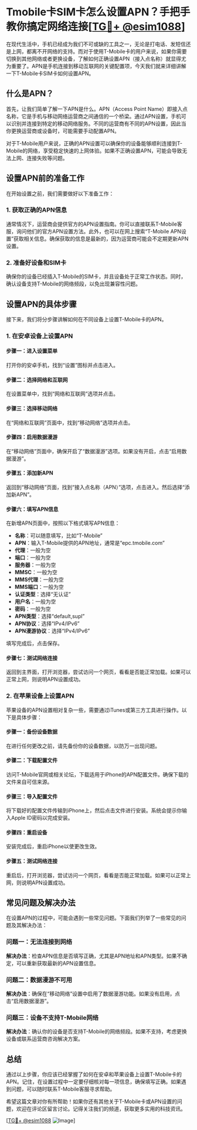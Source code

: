 # Tmobile卡SIM卡怎么设置APN？手把手教你搞定网络连接[[TG💪+ @esim1088](https://t.me/s/esim1088)]

在现代生活中，手机已经成为我们不可或缺的工具之一，无论是打电话、发短信还是上网，都离不开网络的支持。而对于使用T-Mobile卡的用户来说，如果你需要切换到其他网络或者更换设备，了解如何正确设置APN（接入点名称）就显得尤为重要了。APN是手机连接到移动互联网的关键配置项，今天我们就来详细讲解一下T-Mobile卡SIM卡如何设置APN。

## 什么是APN？

首先，让我们简单了解一下APN是什么。APN（Access Point Name）即接入点名称，它是手机与移动网络运营商之间通信的一个桥梁。通过APN设置，手机可以识别并连接到特定的移动网络服务。不同的运营商有不同的APN设置，因此当你更换运营商或设备时，可能需要手动配置APN。

对于T-Mobile用户来说，正确的APN设置可以确保你的设备能够顺利连接到T-Mobile的网络，享受稳定快速的上网体验。如果不正确设置APN，可能会导致无法上网、连接失败等问题。

## 设置APN前的准备工作

在开始设置之前，我们需要做好以下准备工作：

### 1. 获取正确的APN信息

通常情况下，运营商会提供官方的APN设置指南。你可以直接联系T-Mobile客服，询问他们的官方APN设置方法。此外，也可以在网上搜索“T-Mobile APN设置”获取相关信息。确保获取的信息是最新的，因为运营商可能会不定期更新APN设置。

### 2. 准备好设备和SIM卡

确保你的设备已经插入T-Mobile的SIM卡，并且设备处于正常工作状态。同时，确认设备支持T-Mobile的网络频段，以免出现兼容性问题。

## 设置APN的具体步骤

接下来，我们将分步骤讲解如何在不同设备上设置T-Mobile卡的APN。

### 1. 在安卓设备上设置APN

#### 步骤一：进入设置菜单

打开你的安卓手机，找到“设置”图标并点击进入。

#### 步骤二：选择网络和互联网

在设置菜单中，找到“网络和互联网”选项并点击。

#### 步骤三：选择移动网络

在“网络和互联网”页面中，找到“移动网络”选项并点击。

#### 步骤四：启用数据漫游

在“移动网络”页面中，确保开启了“数据漫游”选项。如果没有开启，点击“启用数据漫游”。

#### 步骤五：添加新APN

返回到“移动网络”页面，找到“接入点名称（APN）”选项，点击进入。然后选择“添加新APN”。

#### 步骤六：填写APN信息

在新增APN页面中，按照以下格式填写APN信息：

- **名称**：可以随意填写，比如“T-Mobile”
- **APN**：输入T-Mobile提供的APN地址，通常是“epc.tmobile.com”
- **代理**：一般为空
- **端口**：一般为空
- **服务器**：一般为空
- **MMSC**：一般为空
- **MMS代理**：一般为空
- **MMS端口**：一般为空
- **认证类型**：选择“无认证”
- **用户名**：一般为空
- **密码**：一般为空
- **APN类型**：选择“default,supl”
- **APN协议**：选择“IPv4/IPv6”
- **APN漫游协议**：选择“IPv4/IPv6”

填写完成后，点击保存。

#### 步骤七：测试网络连接

返回到主界面，打开浏览器，尝试访问一个网页，看看是否能正常加载。如果可以正常上网，则说明APN设置成功。

### 2. 在苹果设备上设置APN

苹果设备的APN设置相对复杂一些，需要通过iTunes或第三方工具进行操作。以下是具体步骤：

#### 步骤一：备份设备数据

在进行任何更改之前，请先备份你的设备数据，以防万一出现问题。

#### 步骤二：下载配置文件

访问T-Mobile官网或相关论坛，下载适用于iPhone的APN配置文件。确保下载的文件来自可信来源。

#### 步骤三：导入配置文件

将下载好的配置文件传输到iPhone上，然后点击文件进行安装。系统会提示你输入Apple ID密码以完成安装。

#### 步骤四：重启设备

安装完成后，重启iPhone以使更改生效。

#### 步骤五：测试网络连接

重启后，打开浏览器，尝试访问一个网页，看看是否能正常加载。如果可以正常上网，则说明APN设置成功。

## 常见问题及解决办法

在设置APN的过程中，可能会遇到一些常见问题。下面我们列举了一些常见的问题及其解决办法：

### 问题一：无法连接到网络

**解决办法**：检查APN信息是否填写正确，尤其是APN地址和APN类型。如果不确定，可以重新获取最新的APN设置信息。

### 问题二：数据漫游不可用

**解决办法**：确保在“移动网络”设置中启用了数据漫游功能。如果没有启用，点击“启用数据漫游”。

### 问题三：设备不支持T-Mobile网络

**解决办法**：确认你的设备是否支持T-Mobile的网络频段。如果不支持，考虑更换设备或联系运营商咨询解决方案。

## 总结

通过以上步骤，你应该已经掌握了如何在安卓和苹果设备上设置T-Mobile卡的APN。记住，在设置过程中一定要仔细核对每一项信息，确保填写正确。如果遇到问题，可以随时联系T-Mobile客服寻求帮助。

希望这篇文章对你有所帮助！如果你还有其他关于T-Mobile卡或APN设置的问题，欢迎在评论区留言讨论。记得关注我们的频道，获取更多实用的科技资讯。

[[TG💪+ @esim1088](https://t.me/s/esim1088) ![Image](https://i.postimg.cc/4NQfJmqS/Snipaste-2025-05-13-00-14-12.png)]